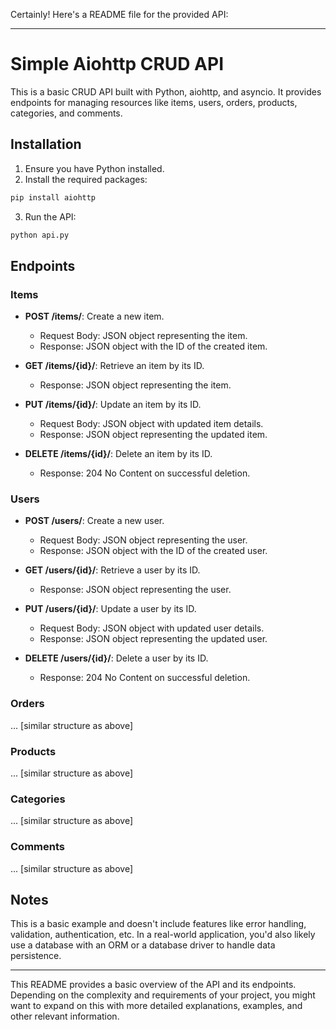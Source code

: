 Certainly! Here's a README file for the provided API:

---

# Simple Aiohttp CRUD API

This is a basic CRUD API built with Python, aiohttp, and asyncio. It provides endpoints for managing resources like items, users, orders, products, categories, and comments.

## Installation

1. Ensure you have Python installed.
2. Install the required packages:
```bash
pip install aiohttp
```
3. Run the API:
```bash
python api.py
```

## Endpoints

### Items

- **POST /items/**: Create a new item.
  - Request Body: JSON object representing the item.
  - Response: JSON object with the ID of the created item.
  
- **GET /items/{id}/**: Retrieve an item by its ID.
  - Response: JSON object representing the item.
  
- **PUT /items/{id}/**: Update an item by its ID.
  - Request Body: JSON object with updated item details.
  - Response: JSON object representing the updated item.
  
- **DELETE /items/{id}/**: Delete an item by its ID.
  - Response: 204 No Content on successful deletion.

### Users

- **POST /users/**: Create a new user.
  - Request Body: JSON object representing the user.
  - Response: JSON object with the ID of the created user.
  
- **GET /users/{id}/**: Retrieve a user by its ID.
  - Response: JSON object representing the user.
  
- **PUT /users/{id}/**: Update a user by its ID.
  - Request Body: JSON object with updated user details.
  - Response: JSON object representing the updated user.
  
- **DELETE /users/{id}/**: Delete a user by its ID.
  - Response: 204 No Content on successful deletion.

### Orders

... [similar structure as above]

### Products

... [similar structure as above]

### Categories

... [similar structure as above]

### Comments

... [similar structure as above]

## Notes

This is a basic example and doesn't include features like error handling, validation, authentication, etc. In a real-world application, you'd also likely use a database with an ORM or a database driver to handle data persistence.

---

This README provides a basic overview of the API and its endpoints. Depending on the complexity and requirements of your project, you might want to expand on this with more detailed explanations, examples, and other relevant information.